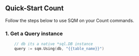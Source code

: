 ## Quick-Start Count

Follow the steps below to use SQM on your Count commands.

### 1. Get a Query instance

```go
    // db its a native *sql.DB instance
    query := sqm.Using(db, "{{table_name}}")
```